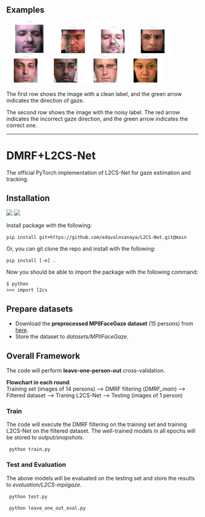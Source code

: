 ## Examples

<img src="/pngs/clean1.png" alt="Image 1" style="width:120px;display:inline-block;">
<img src="/pngs/clean2.png" alt="Image 2" style="width:20%;display:inline-block;">
<img src="/pngs/clean3.png" alt="Image 3" style="width:20%;display:inline-block;">
<img src="/pngs/clean4.png" alt="Image 4" style="width:20%;display:inline-block;">


<img src="/pngs/noise1.png" alt="Image 5" style="width:20%;display:inline-block;">
<img src="/pngs/noise2.png" alt="Image 6" style="width:20%;display:inline-block;">
<img src="/pngs/noise3.png" alt="Image 7" style="width:20%;display:inline-block;">
<img src="/pngs/noise4.png" alt="Image 8" style="width:20%;display:inline-block;">

The first row shows the image with a clean label, and the green arrow indicates the direction of gaze.

The second row shows the image with the noisy label. The red arrow indicates the incorrect gaze direction, and the green arrow indicates the correct one.
___

# DMRF+L2CS-Net

The official PyTorch implementation of L2CS-Net for gaze estimation and tracking.

## Installation
<img src="https://img.shields.io/badge/python%20-%2314354C.svg?&style=for-the-badge&logo=python&logoColor=white"/> <img src="https://img.shields.io/badge/PyTorch%20-%23EE4C2C.svg?&style=for-the-badge&logo=PyTorch&logoColor=white" />

Install package with the following:

```
pip install git+https://github.com/edavalosanaya/L2CS-Net.git@main
```

Or, you can git clone the repo and install with the following:

```
pip install [-e] .
```

Now you should be able to import the package with the following command:

```
$ python
>>> import l2cs
```


## Prepare datasets
* Download the **preprocessed MPIIFaceGaze dataset** (15 persons) from [here](https://phi-ai.buaa.edu.cn/Gazehub/3D-dataset/).
* Store the dataset to *datasets/MPIIFaceGaze*.

## Overall Framework
The code will perform **leave-one-person-out** cross-validation.

**Flowchart in each round**:  
Training set (images of 14 persons) --> DMRF filtering (_DMRF_main_) --> Filtered dataset --> Traning L2CS-Net
--> Testing (images of 1 person)

### Train
The code will execute the DMRF filtering on the training set and training L2CS-Net on the filtered dataset.
The well-trained models in all epochs will be stored to *output/snapshots*.

```
 python train.py 
```

### Test and Evaluation
The above models will be evaluated on the testing set and store the results to *evaluation/L2CS-mpiigaze*.

```
 python test.py 
```

```
 python leave_one_out_eval.py 
```
